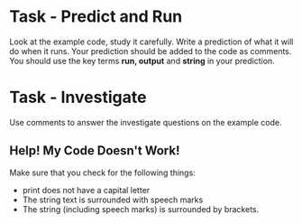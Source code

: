 # Task - Predict and Run

Look at the example code, study it carefully.  Write a prediction of what it will do when it runs.  Your prediction should be added to the code as comments. You should use the key terms **run, output** and **string** in your prediction.

# Task - Investigate

Use comments to answer the investigate questions on the example code.

## Help! My Code Doesn't Work!

Make sure that you check for the following things:

- print does not have a capital letter
- The string text is surrounded with speech marks
- The string (including speech marks) is surrounded by brackets.